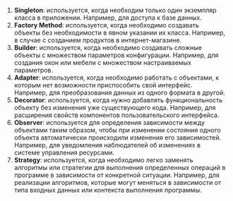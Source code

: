 1.  **Singleton**: используется, когда необходим только один экземпляр класса в приложении. Например, для доступа к базе данных.
2.  **Factory Method**: используется, когда необходимо создавать объекты без необходимости в явном указании их класса. Например, в случае с созданием продуктов в интернет-магазине.
3.  **Builder**: используется, когда необходимо создавать сложные объекты с множеством параметров конфигурации. Например, для создания окон или мебели с множеством настраиваемых параметров.
4.  **Adapter**: используется, когда необходимо работать с объектами, к которым нет возможности приспособить свой интерфейс. Например, для преобразования данных из одного формата в другой.
5.  **Decorator**: используется, когда нужно добавлять функциональность объекту без изменения уже существующего кода. Например, для расширения свойств компонентов пользовательского интерфейса.
6.  **Observer**: используется для определения зависимости между объектами таким образом, чтобы при изменении состояния одного объекта автоматически происходили изменения его зависимостей. Например, для уведомления наблюдателей об изменениях в системе управления ресурсами.
7.  **Strategy**: используется, когда необходимо легко заменять алгоритмы или стратегии для выполнения определенных операций в программе в зависимости от конкретной ситуации. Например, для реализации алгоритмов, которые могут меняться в зависимости от типа входных данных или контекста выполнения программы.